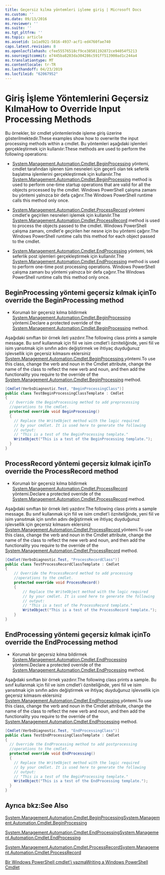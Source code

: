 ```yaml
---
title: Geçersiz kılma yöntemleri işleme giriş | Microsoft Docs
ms.custom: ''
ms.date: 09/13/2016
ms.reviewer: ''
ms.suite: ''
ms.tgt_pltfrm: ''
ms.topic: article
ms.assetid: 1a1ad921-5816-4937-acf1-ed4760fae740
caps.latest.revision: 8
ms.openlocfilehash: cfee55576518cf9ce38501192872ce94054f5213
ms.sourcegitcommit: e7445ba8203da304286c591ff513900ad1c244a4
ms.translationtype: MT
ms.contentlocale: tr-TR
ms.lasthandoff: 04/23/2019
ms.locfileid: "62067952"
---
```

# <a name="how-to-override-input-processing-methods"></a><span data-ttu-id="0cf3f-102">Giriş İşleme Yöntemlerini Geçersiz Kılma</span><span class="sxs-lookup"><span data-stu-id="0cf3f-102">How to Override Input Processing Methods</span></span>

<span data-ttu-id="0cf3f-103">Bu örnekler, bir cmdlet yöntemlerinde işleme giriş üzerine gösterilmektedir.</span><span class="sxs-lookup"><span data-stu-id="0cf3f-103">These examples show how to overwrite the input processing methods within a cmdlet.</span></span> <span data-ttu-id="0cf3f-104">Bu yöntemleri aşağıdaki işlemleri gerçekleştirmek için kullanılır:</span><span class="sxs-lookup"><span data-stu-id="0cf3f-104">These methods are used to perform the following operations:</span></span>

- <span data-ttu-id="0cf3f-105">[System.Management.Automation.Cmdlet.BeginProcessing](/dotnet/api/System.Management.Automation.Cmdlet.BeginProcessing) yöntemi, cmdlet tarafından işlenen tüm nesneleri için geçerli olan tek seferlik başlatma işlemlerini gerçekleştirmek için kullanılır.</span><span class="sxs-lookup"><span data-stu-id="0cf3f-105">The [System.Management.Automation.Cmdlet.BeginProcessing](/dotnet/api/System.Management.Automation.Cmdlet.BeginProcessing) method is used to perform one-time startup operations that are valid for all the objects processed by the cmdlet.</span></span> <span data-ttu-id="0cf3f-106">Windows PowerShell çalışma zamanı bu yöntemi yalnızca bir defa çağırır.</span><span class="sxs-lookup"><span data-stu-id="0cf3f-106">The Windows PowerShell runtime calls this method only once.</span></span>

- <span data-ttu-id="0cf3f-107">[System.Management.Automation.Cmdlet.ProcessRecord](/dotnet/api/System.Management.Automation.Cmdlet.ProcessRecord) yöntemi cmdlet'e geçirilen nesneleri işlemek için kullanılır.</span><span class="sxs-lookup"><span data-stu-id="0cf3f-107">The [System.Management.Automation.Cmdlet.ProcessRecord](/dotnet/api/System.Management.Automation.Cmdlet.ProcessRecord) method is used to process the objects passed to the cmdlet.</span></span> <span data-ttu-id="0cf3f-108">Windows PowerShell çalışma zamanı, cmdlet'e geçirilen her nesne için bu yöntemi çağırır.</span><span class="sxs-lookup"><span data-stu-id="0cf3f-108">The Windows PowerShell runtime calls this method for each object passed to the cmdlet.</span></span>

- <span data-ttu-id="0cf3f-109">[System.Management.Automation.Cmdlet.EndProcessing](/dotnet/api/System.Management.Automation.Cmdlet.EndProcessing) yöntemi, tek seferlik post işlemleri gerçekleştirmek için kullanılır.</span><span class="sxs-lookup"><span data-stu-id="0cf3f-109">The [System.Management.Automation.Cmdlet.EndProcessing](/dotnet/api/System.Management.Automation.Cmdlet.EndProcessing) method is used to perform one-time post processing operations.</span></span> <span data-ttu-id="0cf3f-110">Windows PowerShell çalışma zamanı bu yöntemi yalnızca bir defa çağırır.</span><span class="sxs-lookup"><span data-stu-id="0cf3f-110">The Windows PowerShell runtime calls this method only once.</span></span>

## <a name="to-override-the-beginprocessing-method"></a><span data-ttu-id="0cf3f-111">BeginProcessing yöntemi geçersiz kılmak için</span><span class="sxs-lookup"><span data-stu-id="0cf3f-111">To override the BeginProcessing method</span></span>

- <span data-ttu-id="0cf3f-112">Korumalı bir geçersiz kılma bildirmek [System.Management.Automation.Cmdlet.BeginProcessing](/dotnet/api/System.Management.Automation.Cmdlet.BeginProcessing) yöntemi.</span><span class="sxs-lookup"><span data-stu-id="0cf3f-112">Declare a protected override of the [System.Management.Automation.Cmdlet.BeginProcessing](/dotnet/api/System.Management.Automation.Cmdlet.BeginProcessing) method.</span></span>

<span data-ttu-id="0cf3f-113">Aşağıdaki sınıftan bir örnek ileti yazdırır.</span><span class="sxs-lookup"><span data-stu-id="0cf3f-113">The following class prints a sample message.</span></span> <span data-ttu-id="0cf3f-114">Bu sınıf kullanmak için fiil ve isim cmdlet'i özniteliğinde, yeni fiil ve isim yansıtmak için sınıfın adını değiştirmek ve ihtiyaç duyduğunuz işlevsellik için geçersiz kılmasını eklersiniz [System.Management.Automation.Cmdlet.BeginProcessing ](/dotnet/api/System.Management.Automation.Cmdlet.BeginProcessing) yöntemi.</span><span class="sxs-lookup"><span data-stu-id="0cf3f-114">To use this class, change the verb and noun in the Cmdlet attribute, change the name of the class to reflect the new verb and noun, and then add the functionality you require to the override of the [System.Management.Automation.Cmdlet.BeginProcessing](/dotnet/api/System.Management.Automation.Cmdlet.BeginProcessing) method.</span></span>

```csharp
[Cmdlet(VerbsDiagnostic.Test, "BeginProcessingClass")]
public class TestBeginProcessingClassTemplate : Cmdlet
{
  // Override the BeginProcessing method to add preprocessing
  //operations to the cmdlet.
  protected override void BeginProcessing()
  {
    // Replace the WriteObject method with the logic required
    // by your cmdlet. It is used here to generate the following
    // output:
    // "This is a test of the BeginProcessing template."
    WriteObject("This is a test of the BeginProcessing template.");
  }
}
```

## <a name="to-override-the-processrecord-method"></a><span data-ttu-id="0cf3f-115">ProcessRecord yöntemi geçersiz kılmak için</span><span class="sxs-lookup"><span data-stu-id="0cf3f-115">To override the ProcessRecord method</span></span>

- <span data-ttu-id="0cf3f-116">Korumalı bir geçersiz kılma bildirmek [System.Management.Automation.Cmdlet.ProcessRecord](/dotnet/api/System.Management.Automation.Cmdlet.ProcessRecord) yöntemi.</span><span class="sxs-lookup"><span data-stu-id="0cf3f-116">Declare a protected override of the [System.Management.Automation.Cmdlet.ProcessRecord](/dotnet/api/System.Management.Automation.Cmdlet.ProcessRecord) method.</span></span>

<span data-ttu-id="0cf3f-117">Aşağıdaki sınıftan bir örnek ileti yazdırır.</span><span class="sxs-lookup"><span data-stu-id="0cf3f-117">The following class prints a sample message.</span></span> <span data-ttu-id="0cf3f-118">Bu sınıf kullanmak için fiil ve isim cmdlet'i özniteliğinde, yeni fiil ve isim yansıtmak için sınıfın adını değiştirmek ve ihtiyaç duyduğunuz işlevsellik için geçersiz kılmasını eklersiniz [System.Management.Automation.Cmdlet.ProcessRecord ](/dotnet/api/System.Management.Automation.Cmdlet.ProcessRecord) yöntemi.</span><span class="sxs-lookup"><span data-stu-id="0cf3f-118">To use this class, change the verb and noun in the Cmdlet attribute, change the name of the class to reflect the new verb and noun, and then add the functionality you require to the override of the [System.Management.Automation.Cmdlet.ProcessRecord](/dotnet/api/System.Management.Automation.Cmdlet.ProcessRecord) method.</span></span>

```csharp
[Cmdlet(VerbsDiagnostic.Test, "ProcessRecordClass")]
public class TestProcessRecordClassTemplate : Cmdlet
{
    // Override the ProcessRecord method to add processing
    //operations to the cmdlet.
    protected override void ProcessRecord()
    {
        // Replace the WriteObject method with the logic required
        // by your cmdlet. It is used here to generate the following
        // output:
        // "This is a test of the ProcessRecord template."
        WriteObject("This is a test of the ProcessRecord template.");
    }
}

```

## <a name="to-override-the-endprocessing-method"></a><span data-ttu-id="0cf3f-119">EndProcessing yöntemi geçersiz kılmak için</span><span class="sxs-lookup"><span data-stu-id="0cf3f-119">To override the EndProcessing method</span></span>

- <span data-ttu-id="0cf3f-120">Korumalı bir geçersiz kılma bildirmek [System.Management.Automation.Cmdlet.EndProcessing](/dotnet/api/System.Management.Automation.Cmdlet.EndProcessing) yöntemi.</span><span class="sxs-lookup"><span data-stu-id="0cf3f-120">Declare a protected override of the [System.Management.Automation.Cmdlet.EndProcessing](/dotnet/api/System.Management.Automation.Cmdlet.EndProcessing) method.</span></span>

<span data-ttu-id="0cf3f-121">Aşağıdaki sınıftan bir örnek yazdırır.</span><span class="sxs-lookup"><span data-stu-id="0cf3f-121">The following class prints a sample.</span></span> <span data-ttu-id="0cf3f-122">Bu sınıf kullanmak için fiil ve isim cmdlet'i özniteliğinde, yeni fiil ve isim yansıtmak için sınıfın adını değiştirmek ve ihtiyaç duyduğunuz işlevsellik için geçersiz kılmasını eklersiniz [System.Management.Automation.Cmdlet.EndProcessing ](/dotnet/api/System.Management.Automation.Cmdlet.EndProcessing) yöntemi.</span><span class="sxs-lookup"><span data-stu-id="0cf3f-122">To use this class, change the verb and noun in the Cmdlet attribute, change the name of the class to reflect the new verb and noun, and then add the functionality you require to the override of the [System.Management.Automation.Cmdlet.EndProcessing](/dotnet/api/System.Management.Automation.Cmdlet.EndProcessing) method.</span></span>

```csharp
[Cmdlet(VerbsDiagnostic.Test, "EndProcessingClass")]
public class TestEndProcessingClassTemplate : Cmdlet
{
  // Override the EndProcessing method to add postprocessing
  //operations to the cmdlet.
  protected override void EndProcessing()
  {
    // Replace the WriteObject method with the logic required
    // by your cmdlet. It is used here to generate the following
    // output:
    // "This is a test of the BeginProcessing template."
    WriteObject("This is a test of the EndProcessing template.");
  }
}
```

## <a name="see-also"></a><span data-ttu-id="0cf3f-123">Ayrıca bkz:</span><span class="sxs-lookup"><span data-stu-id="0cf3f-123">See Also</span></span>

[<span data-ttu-id="0cf3f-124">System.Management.Automation.Cmdlet.BeginProcessing</span><span class="sxs-lookup"><span data-stu-id="0cf3f-124">System.Management.Automation.Cmdlet.BeginProcessing</span></span>](/dotnet/api/System.Management.Automation.Cmdlet.BeginProcessing)

[<span data-ttu-id="0cf3f-125">System.Management.Automation.Cmdlet.EndProcessing</span><span class="sxs-lookup"><span data-stu-id="0cf3f-125">System.Management.Automation.Cmdlet.EndProcessing</span></span>](/dotnet/api/System.Management.Automation.Cmdlet.EndProcessing)

[<span data-ttu-id="0cf3f-126">System.Management.Automation.Cmdlet.ProcessRecord</span><span class="sxs-lookup"><span data-stu-id="0cf3f-126">System.Management.Automation.Cmdlet.ProcessRecord</span></span>](/dotnet/api/System.Management.Automation.Cmdlet.ProcessRecord)

[<span data-ttu-id="0cf3f-127">Bir Windows PowerShell cmdlet'i yazma</span><span class="sxs-lookup"><span data-stu-id="0cf3f-127">Writing a Windows PowerShell Cmdlet</span></span>](./writing-a-windows-powershell-cmdlet.md)
